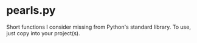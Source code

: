 pearls.py
=========

Short functions I consider missing from Python's standard library. To
use, just copy into your project(s).
